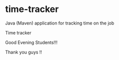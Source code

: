 # time-tracker
Java (Maven) application for tracking time on the job

Time tracker

Good Evening Students!!!

Thank you guys !!
